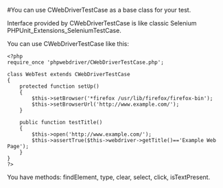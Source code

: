 #You can use CWebDriverTestCase as a base class for your test.

Interface provided by CWebDriverTestCase is like classic Selenium PHPUnit\_Extensions\_SeleniumTestCase.

You can use CWebDriverTestCase like this:
```
<?php
require_once 'phpwebdriver/CWebDriverTestCase.php';
 
class WebTest extends CWebDriverTestCase
{
    protected function setUp()
    {
        $this->setBrowser('*firefox /usr/lib/firefox/firefox-bin');
        $this->setBrowserUrl('http://www.example.com/');
    }
 
    public function testTitle()
    {
        $this->open('http://www.example.com/');
        $this->assertTrue($this->webdriver->getTitle()=='Example Web Page');
    }
}
?>
```

You have methods: findElement, type, clear, select, click, isTextPresent.